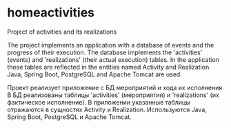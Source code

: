 # homeactivities
Project of activities and its realizations

The project implements an application with a database of events and the 
progress  of their execution.  The database implements the 'activities' 
(events)  and  'realizations'  (their actual execution) tables.  In the 
application these tables are reflected in the entities named Activity and 
Realization.  Java, Spring Boot, PostgreSQL and Apache Tomcat  are used.

Проект  реализует приложение  с БД мероприятий и хода  их исполнения. 
В  БД реализованы таблицы 'activities' (мероприятия) и 'realizations' 
(их фактическое исполнение). В приложении указанные таблицы отражаются 
в  сущностях  Activity и Realization. Используются Java, Spring Boot, 
PostgreSQL и Apache Tomcat.
